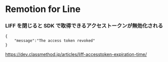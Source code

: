 # Remotion for Line

### LIFF を閉じると SDK で取得できるアクセストークンが無効化される

```
{
    "message":"The access token revoked"
}
```

https://dev.classmethod.jp/articles/liff-accesstoken-expiration-time/
